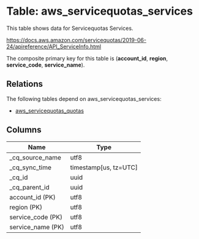 # Table: aws_servicequotas_services

This table shows data for Servicequotas Services.

https://docs.aws.amazon.com/servicequotas/2019-06-24/apireference/API_ServiceInfo.html

The composite primary key for this table is (**account_id**, **region**, **service_code**, **service_name**).

## Relations

The following tables depend on aws_servicequotas_services:
  - [aws_servicequotas_quotas](aws_servicequotas_quotas)

## Columns

| Name          | Type          |
| ------------- | ------------- |
|_cq_source_name|utf8|
|_cq_sync_time|timestamp[us, tz=UTC]|
|_cq_id|uuid|
|_cq_parent_id|uuid|
|account_id (PK)|utf8|
|region (PK)|utf8|
|service_code (PK)|utf8|
|service_name (PK)|utf8|